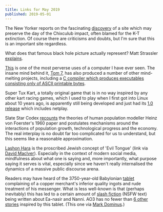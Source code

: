 ```yaml
---
title: Links for May 2019
published: 2019-05-01
---
```


The New Yorker reports on the fascinating [discovery] of a site which
may preserve the day of the Chixculub impact, often blamed for the
K-T extinction.  Of course there are criticisms and doubts, but I'm sure
that this is an important site regardless.

[discovery]: https://www.newyorker.com/magazine/2019/04/08/the-day-the-dinosaurs-died

What does that famous black hole picture actually represent?
Matt Strassler [explains].

[explains]: https://profmattstrassler.com/2019/04/09/a-non-experts-guide-to-a-black-holes-silhouette/

[This] is one of the most perverse uses of a computer I have ever seen.
The insane mind behind it, [Tom 7], has also produced a number of other
mind-melting projects, including a [C compiler which produces executables
consisting only of ASCII printable bytes][compiler].

[This]: https://www.youtube.com/watch?v=5TFDG-y-EHs
[Tom 7]: http://tom7.org/
[compiler]: http://tom7.org/abc/

Super Tux Kart, a totally original game that is in no way inspired by
any other kart racing games, which I used to play when I first got into
Linux about 10 years ago, is apparently still being developed and just
had its [1.0 release][supertuxkart] which includes netplay.

[supertuxkart]: http://blog.supertuxkart.net/2019/04/supertuxkart-10-release.html

Slate Star Codex [recounts] the theories of human population modeller
Heinz von Foerster's 1960 paper and postulates mechanisms around the
interactions of population growth, technological progress and the economy.
The real interplay is no doubt far too complicated for us to understand,
but this seems like a reasonable approximation.

[recounts]: https://slatestarcodex.com/2019/04/22/1960-the-year-the-singularity-was-cancelled/

[Lashon Hara] is the proscribed Jewish concept of 'Evil Tongue' (link
via [David MacIver]).  Especially in the context of modern social media,
mindfulness about what one is saying and, more importantly, what purpose
saying it serves is vital, especially since we haven't really internalised
the dynamics of a massive public discourse arena.

[Lashon Hara]: https://twitter.com/DataPup_/status/1121104622641451009
[David MacIver]: https://notebook.drmaciver.com/posts/2019-04-26-07:48.html

Readers may have heard of the 3750-year-old Babylonian [tablet]
complaining of a copper merchant's inferior quality ingots and rude
treatment of his messenger.  What is less well-known is that (perhaps
inevitably) this has led to a certain amount of [slash fiction] (NSFW
text) being written about Ea-nasir and Nanni.  AO3 has no fewer than
[6 other stories] inspired by this tablet. (This one via [Mark Dominus].)

[tablet]: https://en.wikipedia.org/wiki/Complaint_tablet_to_Ea-nasir
[slash fiction]: https://archiveofourown.org/works/9008380?view_adult=true
[6 other stories]: https://archiveofourown.org/tags/Mesopotamian%20RPF/works
[Mark Dominus]: https://blog.plover.com/book/best-fanfic-this-month.html
